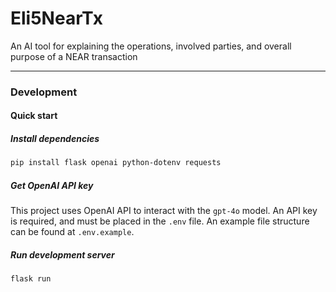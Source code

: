 # Eli5NearTx
An AI tool for explaining the operations, involved parties, and overall purpose of a NEAR transaction

---

### Development

#### Quick start

##### Install dependencies

```sh
pip install flask openai python-dotenv requests
```

##### Get OpenAI API key
This project uses OpenAI API to interact with the `gpt-4o` model. An API key is required, and must be placed in the `.env` file. An example file structure can be found at `.env.example`.

##### Run development server
```sh
flask run
```

